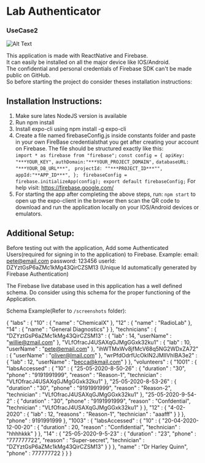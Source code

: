 # Lab Authenticator
### UseCase2

![Alt Text](https://media.giphy.com/media/iIMJMWdzCNnCjQxPTR/source.gif)

This application is made with ReactNative and Firebase.<br>
It can easily be installed on all the major device like IOS/Android. <br>
The confidential and personal credentials of Firebase SDK can't be made public on GitHub. <br>
So before starting the project do consider theses installation instructions:

## Installation Instructions:

1. Make sure lates NodeJS version is available
2. Run npm install
3. Install expo-cli using npm install -g expo-cli
4. Create a file named firebaseConfig.js inside constants folder and paste in your own FireBase credentialsthat you get after creating your account on Firebase.
The file should be structured exactly like this: <br>
`import * as firebase from "firebase";` 
`const config = { apiKey: "***YOUR_KEY",`
`authDomain:"***YOUR_PROJECT_DOMAIN",` 
`databaseURL: "***YOUR_DB_URL***", `
`projectId: ""***PROJECT_ID***"",` 
`appId:"**APP_ID***", }; `
`firebaseConfig = firebase.initializeApp(config); export default firebaseConfig;`
For help visit: https://firebase.google.com/
5. For starting the app after completing the above steps, run: `npm start` 
to open up the expo-client in the browser then scan the QR code to download and run the application locally on your IOS/Android devices or emulators.

## Additional Setup:
Before testing out with the application, Add some Authenticated Users(required for signing in to the application) to Firebase.
Example:
email: pete@email.com 
password: 123456
userId: DZYztGsP6aZMc1kMg43QirCZSM13 (Unique Id automatically generated by Firebase Authentication)


The Firebase live database used in this application has a well defined schema. Do consider using this
schema for the proper functioning of the Application.

Schema Example(Refer to `/screenshots` folder):

{
  "labs" : {
    "10" : {
      "name" : "ChemicalX"
    },
    "12" : {
      "name" : "RadioLab"
    },
    "14" : {
      "name" : "General Diagnostics"
    }
  },
  "technicians" : {
    "DZYztGsP6aZMc1kMg43QirCZSM13" : {
      "lab" : 14,
      "userName" : "willie@zmail.com"
    },
    "VLfOfracJ4USAXqGJMgGGxk32ku1" : {
      "lab" : 10,
      "userName" : "pete@email.com"
    },
    "ihWTMxWv8jfMcV68q5NG2WDxZA72" : {
      "userName" : "oliver@lmail.com"
    },
    "wrPfdOdrfUcOkIN2JMllVhIBA3e2" : {
      "lab" : 12,
      "userName" : "becca@kmail.com"
    }
  },
  "volunteers" : {
    "1001" : {
      "labsAccessed" : {
        "10" : {
          "25-05-2020-8-50-26" : {
            "duration" : "30",
            "phone" : "9191991999",
            "reason" : "Reason-1",
            "technician" : "VLfOfracJ4USAXqGJMgGGxk32ku1"
          },
          "25-05-2020-8-53-26" : {
            "duration" : "30",
            "phone" : "9191991999",
            "reason" : "Reason-2",
            "technician" : "VLfOfracJ4USAXqGJMgGGxk32ku1"
          },
          "25-05-2020-9-54-2" : {
            "duration" : "30",
            "phone" : "9191991999",
            "reason" : "Confdential",
            "technician" : "VLfOfracJ4USAXqGJMgGGxk32ku1"
          }
        },
        "12" : {
          "4-02-2020" : {
            "lab" : 12,
            "reasons" : "Reason-1",
            "technician" : "aaafff"
          }
        }
      },
      "phone" : 9191991999
    },
    "1003" : {
      "labsAccessed" : {
        "10" : {
          "20-04-2020-12-00-20" : {
            "duration" : 20,
            "reason" : "Confidential",
            "technician" : "hhhhkkk"
          }
        },
        "14" : {
          "25-05-2020-9-5-23" : {
            "duration" : "23",
            "phone" : "777777722",
            "reason" : "Super-secret",
            "technician" : "DZYztGsP6aZMc1kMg43QirCZSM13"
          }
        }
      },
      "name" : "Dr Harley Quinn",
      "phone" : 777777722
    }
  }
}
